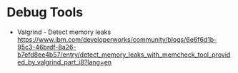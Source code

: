 # Debug Tools

- Valgrind - Detect memory leaks
https://www.ibm.com/developerworks/community/blogs/6e6f6d1b-95c3-46brdf-8a26-b7efd8ee4b57/entry/detect_memory_leaks_with_memcheck_tool_provided_by_valgrind_part_i8?lang=en
